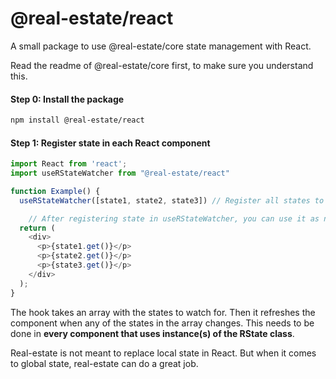 # @real-estate/react
A small package to use @real-estate/core state management with React.

Read the readme of @real-estate/core first, to make sure you understand this. 

#### Step 0: Install the package
```bash
npm install @real-estate/react
```

#### Step 1: Register state in each React component
```typescript
import React from 'react';
import useRStateWatcher from "@real-estate/react"

function Example() {
  useRStateWatcher([state1, state2, state3]) // Register all states to watch for here, and the React component will update as soon as the state changes. 

    // After registering state in useRStateWatcher, you can use it as normally in your component
  return (
    <div>
      <p>{state1.get()}</p>
      <p>{state2.get()}</p>
      <p>{state3.get()}</p>
    </div>
  );
}
```



The hook takes an array with the states to watch for. Then it refreshes the component when any of the states in the array changes. This needs to be done in **every component that uses instance(s) of the RState class**. 



Real-estate is not meant to replace local state in React. But when it comes to global state, real-estate can do a great job. 
